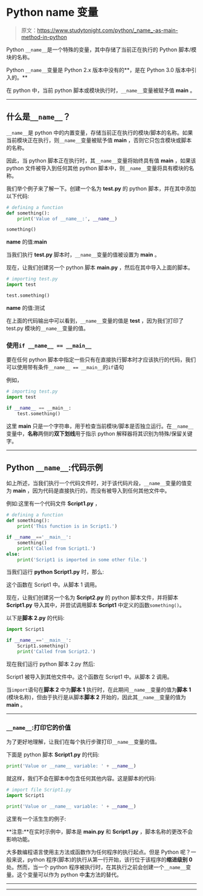 # Python __name__ 变量

> 原文：<https://www.studytonight.com/python/_name_-as-main-method-in-python>

Python `__name__`是一个特殊的变量，其中存储了当前正在执行的 Python 脚本/模块的名称。

Python `__name__`变量是 Python 2.x 版本中没有的**，是在 Python 3.0 版本中引入的。**

在 python 中，当前 python 脚本或模块执行时，`__name__`变量被赋予值 **__main__** 。

* * *

## 什么是`__name__`？

`__name__`是 python 中的内置变量，存储当前正在执行的模块/脚本的名称。如果当前模块正在执行，则`__name__`变量被赋予值 **__main__** ，否则它只包含模块或脚本的名称。

因此，当 python 脚本正在执行时，其`__name__`变量将始终具有值 **__main__** ，如果该 python 文件被导入到任何其他 python 脚本中，则`__name__`变量将具有模块的名称。

我们举个例子来了解一下。创建一个名为 **test.py** 的 python 脚本，并在其中添加以下代码:

```py
# defining a function
def something():
    print('Value of __name__:', __name__)

something()
```

__name__ 的值:__main__

当我们执行 **test.py** 脚本时，`__name__`变量的值被设置为 **__main__** 。

现在，让我们创建另一个 python 脚本 **main.py** ，然后在其中导入上面的脚本。

```py
# importing test.py
import test

test.something() 
```

__name__ 的值:测试

在上面的代码输出中可以看到，`__name__`变量的值是 **test** ，因为我们打印了 test.py 模块的`__name__`变量的值。

### 使用`if __name__ == __main__`

要在任何 python 脚本中指定一些只有在直接执行脚本时才应该执行的代码，我们可以使用带有条件`__name__ == __main__`的`if`语句

例如，

```py
# importing test.py
import test

if __name__ == __main__:
    test.something() 
```

这里 **__main__** 只是一个字符串，用于检查当前模块/脚本是否独立运行。在`__name__`变量中，**名称**两侧的**双下划线**用于指示 python 解释器将其识别为特殊/保留关键字。

* * *

## Python `__name__`:代码示例

如上所述，当我们执行一个代码文件时，对于该代码片段，`__name__`变量的值变为 **__main__** ，因为代码是直接执行的，而没有被导入到任何其他文件中。

例如:这里有一个代码文件 **Script1.py** ，

```py
# defining a function
def something():
    print('This function is in Script1.')

if __name__=='__main__':
    something()
    print('Called from Script1.')
else:
    print('Script1 is imported in some other file.')
```

当我们运行 **python Script1.py** 时，那么:

这个函数在 Script1 中。从脚本 1 调用。

现在，让我们创建另一个名为 **Script2.py** 的 python 脚本文件，并将脚本 **Script1.py** 导入其中，并尝试调用脚本 **Script1** 中定义的函数`something()`。

以下是**脚本 2.py** 的代码:

```py
import Script1

if __name__=='__main__':
    Script1.something()
    print('Called from Script2.')
```

现在我们运行 python 脚本 2.py 然后:

Script1 被导入到其他文件中。这个函数在 Script1 中。从脚本 2 调用。

当`import`语句在**脚本 2** 中为**脚本 1** 执行时，在此期间`__name__`变量的值为**脚本 1** (模块名称)，但由于执行是从脚本**脚本 2** 开始的，因此其`__name__`变量的值为 **__main__** 。

* * *

### `__name__`:打印它的价值

为了更好地理解，让我们在每个执行步骤打印`__name__`变量的值。

下面是 python 脚本 **Script1.py** 的代码:

```py
print('Value or __name__ variable: ' + __name__)
```

就这样，我们不会在脚本中包含任何其他内容。这是脚本的代码:

```py
# import file Script1.py
import Script1

print('Value or __name__ variable: ' + __name__)
```

这里有一个活生生的例子:

**注意:**在实时示例中，脚本是 **main.py** 和 **Script1.py** ，脚本名称的更改不会影响功能。

大多数编程语言使用主方法或函数作为任何程序的执行起点。但是 Python 呢？一般来说，python 程序(脚本)的执行从第一行开始，该行位于该程序的**缩进级别 0** 处。然而，当一个 python 程序被执行时，在其执行之前会创建一个`__name__`变量。这个变量可以作为 python 中**主**方法的替代。

* * *

* * *